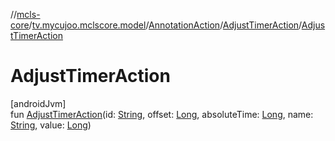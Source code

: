//[mcls-core](../../../../index.md)/[tv.mycujoo.mclscore.model](../../index.md)/[AnnotationAction](../index.md)/[AdjustTimerAction](index.md)/[AdjustTimerAction](-adjust-timer-action.md)

# AdjustTimerAction

[androidJvm]\
fun [AdjustTimerAction](-adjust-timer-action.md)(id: [String](https://kotlinlang.org/api/latest/jvm/stdlib/kotlin/-string/index.html), offset: [Long](https://kotlinlang.org/api/latest/jvm/stdlib/kotlin/-long/index.html), absoluteTime: [Long](https://kotlinlang.org/api/latest/jvm/stdlib/kotlin/-long/index.html), name: [String](https://kotlinlang.org/api/latest/jvm/stdlib/kotlin/-string/index.html), value: [Long](https://kotlinlang.org/api/latest/jvm/stdlib/kotlin/-long/index.html))
